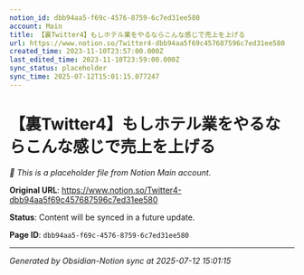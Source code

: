 ```yaml
---
notion_id: dbb94aa5-f69c-4576-8759-6c7ed31ee580
account: Main
title: 【裏Twitter4】もしホテル業をやるならこんな感じで売上を上げる
url: https://www.notion.so/Twitter4-dbb94aa5f69c457687596c7ed31ee580
created_time: 2023-11-10T23:57:00.000Z
last_edited_time: 2023-11-10T23:59:00.000Z
sync_status: placeholder
sync_time: 2025-07-12T15:01:15.077247
---
```


# 【裏Twitter4】もしホテル業をやるならこんな感じで売上を上げる

*🔄 This is a placeholder file from Notion Main account.*

**Original URL**: https://www.notion.so/Twitter4-dbb94aa5f69c457687596c7ed31ee580

**Status**: Content will be synced in a future update.

**Page ID**: `dbb94aa5-f69c-4576-8759-6c7ed31ee580`

---

*Generated by Obsidian-Notion sync at 2025-07-12 15:01:15*

